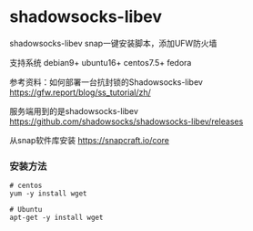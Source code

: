 # shadowsocks-libev
shadowsocks-libev   snap一键安装脚本，添加UFW防火墙

支持系统 debian9+ ubuntu16+ centos7.5+ fedora

参考资料：如何部署一台抗封锁的Shadowsocks-libev https://gfw.report/blog/ss_tutorial/zh/

服务端用到的是shadowsocks-libev https://github.com/shadowsocks/shadowsocks-libev/releases

从snap软件库安装 https://snapcraft.io/core

### 安装方法
```
# centos
yum -y install wget

# Ubuntu
apt-get -y install wget
```
